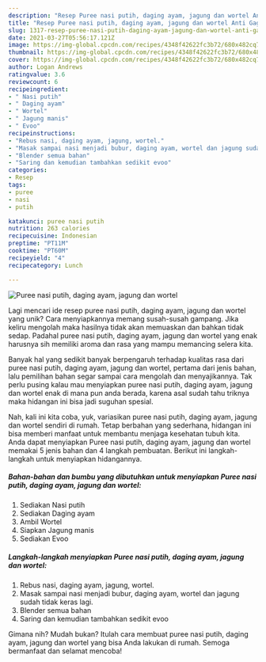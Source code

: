 ```yaml
---
description: "Resep Puree nasi putih, daging ayam, jagung dan wortel Anti Gagal"
title: "Resep Puree nasi putih, daging ayam, jagung dan wortel Anti Gagal"
slug: 1317-resep-puree-nasi-putih-daging-ayam-jagung-dan-wortel-anti-gagal
date: 2021-03-27T05:56:17.121Z
image: https://img-global.cpcdn.com/recipes/4348f42622fc3b72/680x482cq70/puree-nasi-putih-daging-ayam-jagung-dan-wortel-foto-resep-utama.jpg
thumbnail: https://img-global.cpcdn.com/recipes/4348f42622fc3b72/680x482cq70/puree-nasi-putih-daging-ayam-jagung-dan-wortel-foto-resep-utama.jpg
cover: https://img-global.cpcdn.com/recipes/4348f42622fc3b72/680x482cq70/puree-nasi-putih-daging-ayam-jagung-dan-wortel-foto-resep-utama.jpg
author: Logan Andrews
ratingvalue: 3.6
reviewcount: 6
recipeingredient:
- " Nasi putih"
- " Daging ayam"
- " Wortel"
- " Jagung manis"
- " Evoo"
recipeinstructions:
- "Rebus nasi, daging ayam, jagung, wortel."
- "Masak sampai nasi menjadi bubur, daging ayam, wortel dan jagung sudah tidak keras lagi."
- "Blender semua bahan"
- "Saring dan kemudian tambahkan sedikit evoo"
categories:
- Resep
tags:
- puree
- nasi
- putih

katakunci: puree nasi putih 
nutrition: 263 calories
recipecuisine: Indonesian
preptime: "PT11M"
cooktime: "PT60M"
recipeyield: "4"
recipecategory: Lunch

---
```



![Puree nasi putih, daging ayam, jagung dan wortel](https://img-global.cpcdn.com/recipes/4348f42622fc3b72/680x482cq70/puree-nasi-putih-daging-ayam-jagung-dan-wortel-foto-resep-utama.jpg)

Lagi mencari ide resep puree nasi putih, daging ayam, jagung dan wortel yang unik? Cara menyiapkannya memang susah-susah gampang. Jika keliru mengolah maka hasilnya tidak akan memuaskan dan bahkan tidak sedap. Padahal puree nasi putih, daging ayam, jagung dan wortel yang enak harusnya sih memiliki aroma dan rasa yang mampu memancing selera kita.



Banyak hal yang sedikit banyak berpengaruh terhadap kualitas rasa dari puree nasi putih, daging ayam, jagung dan wortel, pertama dari jenis bahan, lalu pemilihan bahan segar sampai cara mengolah dan menyajikannya. Tak perlu pusing kalau mau menyiapkan puree nasi putih, daging ayam, jagung dan wortel enak di mana pun anda berada, karena asal sudah tahu triknya maka hidangan ini bisa jadi suguhan spesial.


Nah, kali ini kita coba, yuk, variasikan puree nasi putih, daging ayam, jagung dan wortel sendiri di rumah. Tetap berbahan yang sederhana, hidangan ini bisa memberi manfaat untuk membantu menjaga kesehatan tubuh kita. Anda dapat menyiapkan Puree nasi putih, daging ayam, jagung dan wortel memakai 5 jenis bahan dan 4 langkah pembuatan. Berikut ini langkah-langkah untuk menyiapkan hidangannya.

<!--inarticleads1-->

##### Bahan-bahan dan bumbu yang dibutuhkan untuk menyiapkan Puree nasi putih, daging ayam, jagung dan wortel:

1. Sediakan  Nasi putih
1. Sediakan  Daging ayam
1. Ambil  Wortel
1. Siapkan  Jagung manis
1. Sediakan  Evoo




<!--inarticleads2-->

##### Langkah-langkah menyiapkan Puree nasi putih, daging ayam, jagung dan wortel:

1. Rebus nasi, daging ayam, jagung, wortel.
1. Masak sampai nasi menjadi bubur, daging ayam, wortel dan jagung sudah tidak keras lagi.
1. Blender semua bahan
1. Saring dan kemudian tambahkan sedikit evoo




Gimana nih? Mudah bukan? Itulah cara membuat puree nasi putih, daging ayam, jagung dan wortel yang bisa Anda lakukan di rumah. Semoga bermanfaat dan selamat mencoba!

